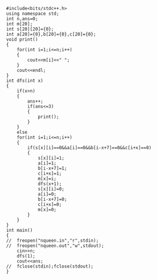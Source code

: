     #include<bits/stdc++.h>
	using namespace std;
	int n,ans=0;
	int m[20];
	int s[20][20]={0};
	int a[20]={0},b[20]={0},c[20]={0};
	void print()
	{
		for(int i=1;i<=n;i++)
		{
			cout<<m[i]<<" ";
		} 
		cout<<endl;
	}
	int dfs(int x)
	{
		if(x>n)
		{
			ans++;
			if(ans<=3)
			{
				print();
			}
		}
		else
		for(int i=1;i<=n;i++)
		{
			if(s[x][i]==0&&a[i]==0&&b[i-x+7]==0&&c[i+x]==0)
			{
				s[x][i]=1;
				a[i]=1;
				b[i-x+7]=1;
				c[i+x]=1;
				m[x]=i;
				dfs(x+1);
				s[x][i]=0;
				a[i]=0;
				b[i-x+7]=0;
				c[i+x]=0;
				m[x]=0;
			}
		}
	}
	int main()
	{
	//	freopen("nqueen.in","r",stdin);
	//	freopen("nqueen.out","w",stdout);
		cin>>n;
		dfs(1);
		cout<<ans;
	//	fclose(stdin);fclose(stdout);
	}